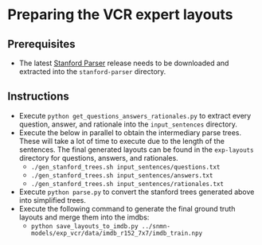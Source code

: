 # Preparing the VCR expert layouts

## Prerequisites
* The latest [Stanford Parser](https://nlp.stanford.edu/software/lex-parser.html#Download) release needs to be downloaded and extracted into the `stanford-parser` directory.

## Instructions
* Execute `python get_questions_answers_rationales.py` to extract every question, answer, and rationale into the `input_sentences` directory.
* Execute the below in parallel to obtain the intermediary parse trees. These will take a lot of time to execute due to the length of the sentences. The final generated layouts can be found in the `exp-layouts` directory for questions, answers, and rationales.
  * `./gen_stanford_trees.sh input_sentences/questions.txt`
  * `./gen_stanford_trees.sh input_sentences/answers.txt`
  * `./gen_stanford_trees.sh input_sentences/rationales.txt`
* Execute `python parse.py` to convert the stanford trees generated above into simplified trees.
* Execute the following command to generate the final ground truth layouts and merge them into the imdbs:
  * `python save_layouts_to_imdb.py ../snmn-models/exp_vcr/data/imdb_r152_7x7/imdb_train.npy`
